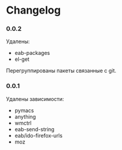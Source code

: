 # Changelog

### 0.0.2

Удалены:

* eab-packages
* el-get

Перегруппированы пакеты связанные с git.

### 0.0.1

Удалены зависимости:
	
* pymacs
* anything
* wmctrl
* eab-send-string
* eab/ido-firefox-urls
* moz